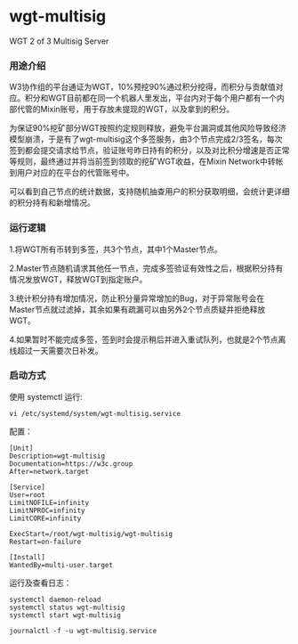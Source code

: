 # wgt-multisig
WGT 2 of 3 Multisig Server


### 用途介绍

W3协作组的平台通证为WGT，10%预挖90%通过积分挖得，而积分与贡献值对应。积分和WGT目前都在同一个机器人里发出，平台内对于每个用户都有一个内部代管的Mixin账号，用于存放未提现的WGT，以及拿到的积分。

为保证90%挖矿部分WGT按照约定规则释放，避免平台漏洞或其他风险导致经济模型崩溃，于是有了wgt-multisig这个多签服务，由3个节点完成2/3签名，每次签到都会提交请求给节点，验证账号昨日持有的积分，以及对比积分增速是否正常等规则，最终通过并将当前签到领取的挖矿WGT收益，在Mixin Network中转帐到用户对应的在平台的代管账号中。

可以看到自己节点的统计数据，支持随机抽查用户的积分获取明细，会统计更详细的积分持有和新增情况。


### 运行逻辑

1.将WGT所有币转到多签，共3个节点，其中1个Master节点。

2.Master节点随机请求其他任一节点，完成多签验证有效性之后，根据积分持有情况发放WGT，释放WGT到指定账户。

3.统计积分持有增加情况，防止积分量异常增加的Bug，对于异常账号会在Master节点就过滤掉，其余如果有疏漏可以由另外2个节点质疑并拒绝释放WGT。

4.如果暂时不能完成多签，签到时会提示稍后并进入重试队列，也就是2个节点离线超过一天需要次日补发。


### 启动方式

使用 systemctl 运行:

```
vi /etc/systemd/system/wgt-multisig.service
```


配置：

```
[Unit]
Description=wgt-multisig
Documentation=https://w3c.group
After=network.target

[Service]
User=root
LimitNOFILE=infinity
LimitNPROC=infinity
LimitCORE=infinity

ExecStart=/root/wgt-multisig/wgt-multisig
Restart=on-failure

[Install]
WantedBy=multi-user.target
```


运行及查看日志：

```
systemctl daemon-reload
systemctl status wgt-multisig
systemctl start wgt-multisig

journalctl -f -u wgt-multisig.service
```
